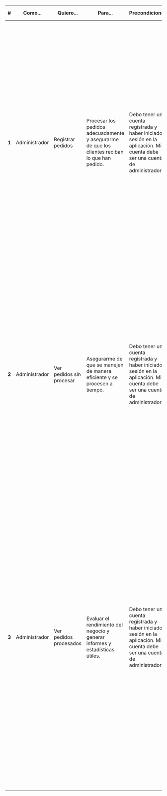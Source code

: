 ﻿
| # | Como... | Quiero... | Para... | Precondiciones | Proceso | Criterios de Aceptación |
| --- | --- | --- | --- | --- | --- | --- |
| **1** | Administrador | Registrar pedidos | Procesar los pedidos adecuadamente y asegurarme de que los clientes reciban lo que han pedido. | Debo tener una cuenta registrada y haber iniciado sesión en la aplicación. Mi cuenta debe ser una cuenta de administrador. | **1.** En la pantalla principal, elijo la opción Administración y luego la opción Administrar Pedidos.<br> **2.** Busco al comensal por diferentes criterios como QR de la tarjeta, identificador de cliente, apellido o grupo del usuario.<br> **3.** Una vez seleccionado el comensal, agrego los productos que el cliente haya solicitado al pedido y especifico la cantidad necesaria.<br> **4.** Proceso el pedido y recibo una confirmación de que el pedido ha sido registrado correctamente. | - Puedo acceder a una pantalla de búsqueda de comensales utilizando diferentes criterios.<br> - Si utilizo los criterios de búsqueda por apellido o grupo del usuario, se me mostrará una lista de estudiantes que coinciden con el resultado de la búsqueda.<br> - Puedo agregar los productos que el cliente haya solicitado al pedido y especificar la cantidad necesaria.<br> - Puedo procesar el pedido y recibir una confirmación de que el pedido ha sido registrado correctamente. |
| **2** | Administrador | Ver pedidos sin procesar | Asegurarme de que se manejen de manera eficiente y se procesen a tiempo. | Debo tener una cuenta registrada y haber iniciado sesión en la aplicación. Mi cuenta debe ser una cuenta de administrador. | **1.** En la pantalla principal, elijo la opción Administración y luego la opción Administrar Pedidos.<br> **2**. Accedo a una lista de todos los pedidos que aún no han sido procesados.<br> **3.** Puedo filtrar y buscar los pedidos utilizando diferentes criterios.<br> **4.** Puedo actualizar el estado del pedido como "en proceso" o "cancelado".<br> **5.** Puedo asignar el pedido a un miembro del personal para que lo procese. | - Puedo acceder a una lista de todos los pedidos que aún no han sido procesados. - Puedo ver la información del cliente y los productos incluidos en cada pedido sin procesar. - Puedo filtrar y buscar los pedidos utilizando diferentes criterios. - Puedo actualizar el estado del pedido como "en proceso" o "cancelado".<br> - Puedo asignar el pedido a un miembro del personal para que lo procese. |
| **3** | Administrador | Ver pedidos procesados | Evaluar el rendimiento del negocio y generar informes y estadísticas útiles. | Debo tener una cuenta registrada y haber iniciado sesión en la aplicación. Mi cuenta debe ser una cuenta de administrador. | **1.** En la pantalla principal, elijo la opción Administración y luego la opción Administrar Pedidos.<br> **2.** Accedo a una lista de todos los pedidos que ya han sido procesados y completados.<br> **3.** Puedo filtrar y buscar los pedidos utilizando diferentes criterios.<br> **4.** Puedo generar informes y estadísticas sobre los pedidos procesados.<br> **5.** Puedo ver las evaluaciones y comentarios de los clientes sobre sus pedidos. | - Puedo acceder a una lista de todos los pedidos que ya han sido procesados y completados.<br> - Puedo ver la información del cliente y los productos incluidos en cada pedido procesado.<br> - Puedo filtrar y buscar los pedidos utilizando diferentes criterios, como el estado del pedido, el nombre del cliente o la fecha de registro.<br> - Puedo generar informes y estadísticas sobre los pedidos procesados, como la cantidad de ingresos generados por pedidos en un determinado período de tiempo.<br> - Puedo ver las evaluaciones y comentarios de los clientes sobre sus pedidos para obtener una retroalimentación valiosa y mejorar la calidad del servicio.
